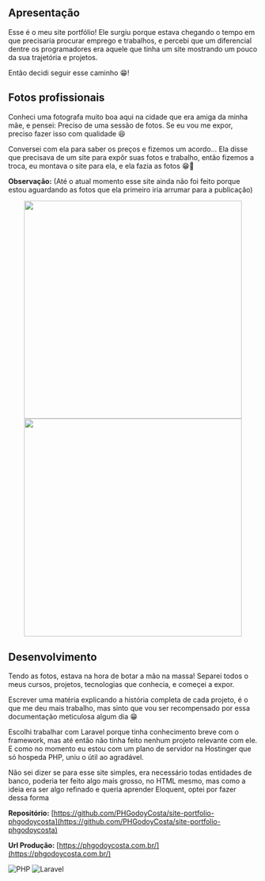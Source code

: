 ## Apresentação

Esse é o meu site portfólio! Ele surgiu porque estava chegando o tempo em que precisaria procurar emprego e trabalhos, e percebi que um diferencial dentre os programadores era aquele que tinha um site mostrando um pouco da sua trajetória e projetos.

Então decidi seguir esse caminho 😁!

## Fotos profissionais

Conheci uma fotografa muito boa aqui na cidade que era amiga da minha mãe, e pensei: Preciso de uma sessão de fotos. Se eu vou me expor, preciso fazer isso com qualidade 😆

Conversei com ela para saber os preços e fizemos um acordo... Ela disse que precisava de um site para expôr suas fotos e trabalho, então fizemos a troca, eu montava o site para ela, e ela fazia as fotos 😁🤝

**Observação:**
(Até o atual momento esse site ainda não foi feito porque estou aguardando as fotos que ela primeiro iria arrumar para a publicação)

<div align="center">
    <img src="/images/posts/site-portfolio/foto_profissional_2.jpg" width="440">
    <img src="/images/posts/site-portfolio/foto_profissional.jpg" width="440">
</div>

## Desenvolvimento

Tendo as fotos, estava na hora de botar a mão na massa!
Separei todos o meus cursos, projetos, tecnologias que conhecia, e começei a expor.

Escrever uma matéria explicando a história completa de cada projeto, é o que me deu mais trabalho, mas sinto que vou ser recompensado por essa documentação meticulosa algum dia 😁

Escolhi trabalhar com Laravel porque tinha conhecimento breve com o framework, mas até então não tinha feito nenhum projeto relevante com ele. E como no momento eu estou com um plano de servidor na Hostinger que só hospeda PHP, uniu o útil ao agradável.

Não sei dizer se para esse site simples, era necessário todas entidades de banco, poderia ter feito algo mais grosso, no HTML mesmo, mas como a ideia era ser algo refinado e queria aprender Eloquent, optei por fazer dessa forma

**Repositório:** [https://github.com/PHGodoyCosta/site-portfolio-phgodoycosta](https://github.com/PHGodoyCosta/site-portfolio-phgodoycosta)

**Url Produção:** [https://phgodoycosta.com.br/](https://phgodoycosta.com.br/)

![PHP](https://img.shields.io/badge/Code-PHP-7277ad?style=for-the-badge&logo=php)
![Laravel](https://img.shields.io/badge/Framework-Laravel-ff291a?style=for-the-badge&logo=laravel)
